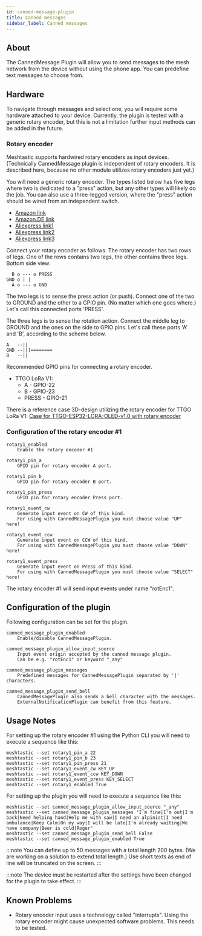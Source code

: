 ```yaml
---
id: canned-message-plugin
title: Canned messages
sidebar_label: Canned messages
---
```

## About

The CannedMessage Plugin will allow you to send messages to the mesh network
from the device without using the phone app.
You can predefine text messages to choose from.

## Hardware

To navigate through messages and select one, you will require some
hardware attached to your device.
Currently, the plugin is tested with a generic rotary encoder, but this is
not a limitation further input methods can be added in the future.

### Rotary encoder

Meshtastic supports hardwired rotary encoders as input devices.
(Technically CannedMessage plugin is independent of rotary
encoders. It is described here, because no other module utilizes rotary encoders just yet.)

You will need a generic rotary encoder. The types listed below has five legs
where two is dedicated to a "press" action,
but any other types will likely do the job. You can also use a
three-legged version, where the "press" action should be wired from
an independent switch.

* [Amazon link](https://www.amazon.com/Rotary-Encoder-Washers-Digital-Potentiometer/dp/B07Y619CZR/ref=sr_1_21?keywords=rotary+encoder&qid=1642317807&sprefix=rotary+enco%2Caps%2C186&sr=8-21)
* [Amazon.DE link](https://www.amazon.de/-/en/sourcing-Degree-Rotary-Encoder-Digital/dp/B07RLZPX5K/ref=sr_1_12?keywords=rotary+encoder&qid=1642320025&sprefix=rotary%2Caps%2C105&sr=8-12)
* [Aliexpress link1](https://www.aliexpress.com/item/32992227812.html?spm=a2g0o.productlist.0.0.1afe21a50SLvi2&algo_pvid=a19c4182-08aa-406d-bfdf-132582ef5ebb&algo_exp_id=a19c4182-08aa-406d-bfdf-132582ef5ebb-23&pdp_ext_f=%7B%22sku_id%22%3A%2266940265509%22%7D&pdp_pi=-1%3B1.66%3B-1%3B-1%40salePrice%3BUSD%3Bsearch-mainSearch)
* [Aliexpress link2](https://www.aliexpress.com/item/32946444853.html?spm=a2g0o.productlist.0.0.1afe21a50SLvi2&algo_pvid=a19c4182-08aa-406d-bfdf-132582ef5ebb&aem_p4p_detail=2022011523263276283624312400022072680&algo_exp_id=a19c4182-08aa-406d-bfdf-132582ef5ebb-6&pdp_ext_f=%7B%22sku_id%22%3A%2266223434642%22%7D&pdp_pi=-1%3B1.91%3B-1%3B-1%40salePrice%3BUSD%3Bsearch-mainSearch)
* [Aliexpress link3](https://www.aliexpress.com/item/10000056483250.html?spm=a2g0o.productlist.0.0.1afe21a50SLvi2&algo_pvid=a19c4182-08aa-406d-bfdf-132582ef5ebb&algo_exp_id=a19c4182-08aa-406d-bfdf-132582ef5ebb-9&pdp_ext_f=%7B%22sku_id%22%3A%2220000000116682147%22%7D&pdp_pi=-1%3B2.51%3B-1%3B-1%40salePrice%3BUSD%3Bsearch-mainSearch)

Connect your rotary encoder as follows. The rotary encoder has two
rows of legs. One of the rows contains two legs, the other contains three
legs. Bottom side view:

      B o --- o PRESS
    GND o | |
      A o --- o GND

The two legs is to sense the press action (or push). Connect
one of the two to GROUND and the other to a GPIO pin. (No matter which one
goes where.) Let's call this connected ports 'PRESS'.

The three legs is to sense the rotation action. 
Connect the middle leg to GROUND and the ones on the side
to GPIO pins. Let's call these ports 'A' and 'B', according to
the scheme below.

    A   --||
    GND --||]========
    B   --||

Recommended GPIO pins for connecting a rotary encoder.

* TTGO LoRa V1:
  * A - GPIO-22
  * B - GPIO-23
  * PRESS - GPIO-21

There is a reference case 3D-design utilizing the rotary encoder for TTGO LoRa V1:
[Case for TTGO-ESP32-LORA-OLED-v1.0 with rotary encoder](https://www.thingiverse.com/thing:5178495)

### Configuration of the rotary encoder #1

    rotary1_enabled
        Enable the rotary encoder #1

    rotary1_pin_a
        GPIO pin for rotary encoder A port.

    rotary1_pin_b
        GPIO pin for rotary encoder B port.

    rotary1_pin_press
        GPIO pin for rotary encoder Press port.

    rotary1_event_cw
        Generate input event on CW of this kind.
        For using with CannedMessagePlugin you must choose value "UP" here!

    rotary1_event_ccw
        Generate input event on CCW of this kind.
        For using with CannedMessagePlugin you must choose value "DOWN" here!

    rotary1_event_press
        Generate input event on Press of this kind.
        For using with CannedMessagePlugin you must choose value "SELECT" here!

The rotary encoder #1 will send input events under name "rotEnc1".

## Configuration of the plugin

Following configuration can be set for the plugin.

    canned_message_plugin_enabled
        Enable/disable CannedMessagePlugin.

    canned_message_plugin_allow_input_source
        Input event origin accepted by the canned message plugin.
        Can be e.g. "rotEnc1" or keyword "_any"

    canned_message_plugin_messages
        Predefined messages for CannedMessagePlugin separated by '|' characters.

    canned_message_plugin_send_bell
        CannedMessagePlugin also sends a bell character with the messages.
        ExternalNotificationPlugin can benefit from this feature.

## Usage Notes

For setting up the rotary encoder #1 using the Python CLI you will
need to execute a sequence like this:

    meshtastic --set rotary1_pin_a 22
    meshtastic --set rotary1_pin_b 23
    meshtastic --set rotary1_pin_press 21
    meshtastic --set rotary1_event_cw KEY_UP
    meshtastic --set rotary1_event_ccw KEY_DOWN
    meshtastic --set rotary1_event_press KEY_SELECT
    meshtastic --set rotary1_enabled True

For setting up the plugin you will
need to execute a sequence like this:

    meshtastic --set canned_message_plugin_allow_input_source "_any"
    meshtastic --set canned_message_plugin_messages "I'm fine|I'm out|I'm back|Need helping hand|Help me with saw|I need an alpinist|I need ambulance|Keep Calm|On my way|I will be late|I'm already waiting|We have company|Beer is cold|Roger"
    meshtastic --set canned_message_plugin_send_bell False
    meshtastic --set canned_message_plugin_enabled True

:::note
You can define up to 50 messages with a total length 200 bytes.
(We are working on a solution to extend total length.)
Use short texts as end of line will be truncated on the screen.
:::

:::note
The device must be restarted after the settings have been changed for the plugin to take effect.
:::

## Known Problems

* Rotary encoder input uses a technology called "interrupts". Using the
rotary encoder might cause unexpected software problems. This needs to be
tested.